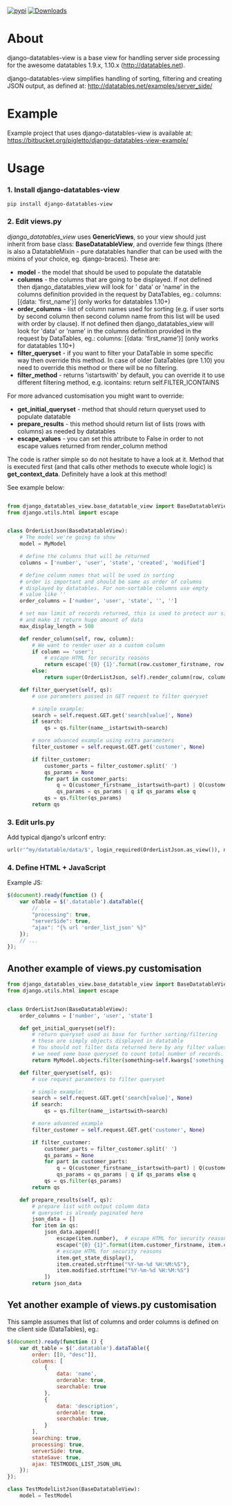 [![pypi](https://img.shields.io/pypi/v/django-datatables-view.svg)](https://pypi.python.org/pypi/django-datatables-view/)
[![Downloads](https://pepy.tech/badge/django-datatables-view)](https://pepy.tech/project/django-datatables-view)

About
=====

django-datatables-view is a base view for handling server side processing for the awesome datatables 1.9.x,
1.10.x (http://datatables.net).

django-datatables-view simplifies handling of sorting, filtering and creating JSON output, as defined
at: http://datatables.net/examples/server_side/

Example
=======

Example project that uses django-datatables-view is available
at: https://bitbucket.org/pigletto/django-datatables-view-example/

Usage
=====

### 1. Install django-datatables-view ###

    pip install django-datatables-view

### 2. Edit views.py ###

_django_datatables_view_ uses **GenericViews**, so your view should just inherit from base class: **BaseDatatableView**,
and override few things
(there is also a DatatableMixin - pure datatables handler that can be used with the mixins of your choice, eg.
django-braces). These are:

* **model** - the model that should be used to populate the datatable
* **columns** - the columns that are going to be displayed. If not defined then django_datatables_view will look for '
  data' or 'name' in the columns definition provided in the request by DataTables, eg.:
  columns: [{data: 'first_name'}] (only works for datatables 1.10+)
* **order_columns** - list of column names used for sorting (e.g. if user sorts by second column then second column name
  from this list will be used with order by clause). If not defined then django_datatables_view will look for 'data'
  or 'name' in the columns definition provided in the request by DataTables, eg.: columns: [{data: 'first_name'}] (only
  works for datatables 1.10+)
* **filter_queryset** - if you want to filter your DataTable in some specific way then override this method. In case of
  older DataTables (pre 1.10) you need to override this method or there will be no filtering.
* **filter_method** - returns 'istartswith' by default, you can override it to use different filtering method, e.g.
  icontains: return self.FILTER_ICONTAINS

For more advanced customisation you might want to override:

* **get_initial_queryset** - method that should return queryset used to populate datatable
* **prepare_results** - this method should return list of lists (rows with columns) as needed by datatables
* **escape_values** - you can set this attribute to False in order to not escape values returned from render_column
  method

The code is rather simple so do not hesitate to have a look at it. Method that is executed first (and that calls other
methods to execute whole logic) is **get_context_data**. Definitely have a look at this method!

See example below:

```python

from django_datatables_view.base_datatable_view import BaseDatatableView
from django.utils.html import escape


class OrderListJson(BaseDatatableView):
    # The model we're going to show
    model = MyModel

    # define the columns that will be returned
    columns = ['number', 'user', 'state', 'created', 'modified']

    # define column names that will be used in sorting
    # order is important and should be same as order of columns
    # displayed by datatables. For non-sortable columns use empty
    # value like ''
    order_columns = ['number', 'user', 'state', '', '']

    # set max limit of records returned, this is used to protect our site if someone tries to attack our site
    # and make it return huge amount of data
    max_display_length = 500

    def render_column(self, row, column):
        # We want to render user as a custom column
        if column == 'user':
            # escape HTML for security reasons
            return escape('{0} {1}'.format(row.customer_firstname, row.customer_lastname))
        else:
            return super(OrderListJson, self).render_column(row, column)

    def filter_queryset(self, qs):
        # use parameters passed in GET request to filter queryset

        # simple example:
        search = self.request.GET.get('search[value]', None)
        if search:
            qs = qs.filter(name__istartswith=search)

        # more advanced example using extra parameters
        filter_customer = self.request.GET.get('customer', None)

        if filter_customer:
            customer_parts = filter_customer.split(' ')
            qs_params = None
            for part in customer_parts:
                q = Q(customer_firstname__istartswith=part) | Q(customer_lastname__istartswith=part)
                qs_params = qs_params | q if qs_params else q
            qs = qs.filter(qs_params)
        return qs
```

### 3. Edit urls.py ###

Add typical django's urlconf entry:

```python
url(r'^my/datatable/data/$', login_required(OrderListJson.as_view()), name='order_list_json'),
```

### 4. Define HTML + JavaScript ###

Example JS:

```javascript
$(document).ready(function () {
    var oTable = $('.datatable').dataTable({
        // ...
        "processing": true,
        "serverSide": true,
        "ajax": "{% url 'order_list_json' %}"
    });
    // ...
});
```

## Another example of views.py customisation ##

```python
from django_datatables_view.base_datatable_view import BaseDatatableView
from django.utils.html import escape


class OrderListJson(BaseDatatableView):
    order_columns = ['number', 'user', 'state']

    def get_initial_queryset(self):
        # return queryset used as base for further sorting/filtering
        # these are simply objects displayed in datatable
        # You should not filter data returned here by any filter values entered by user. This is because
        # we need some base queryset to count total number of records.
        return MyModel.objects.filter(something=self.kwargs['something'])

    def filter_queryset(self, qs):
        # use request parameters to filter queryset

        # simple example:
        search = self.request.GET.get('search[value]', None)
        if search:
            qs = qs.filter(name__istartswith=search)

        # more advanced example
        filter_customer = self.request.GET.get('customer', None)

        if filter_customer:
            customer_parts = filter_customer.split(' ')
            qs_params = None
            for part in customer_parts:
                q = Q(customer_firstname__istartswith=part) | Q(customer_lastname__istartswith=part)
                qs_params = qs_params | q if qs_params else q
            qs = qs.filter(qs_params)
        return qs

    def prepare_results(self, qs):
        # prepare list with output column data
        # queryset is already paginated here
        json_data = []
        for item in qs:
            json_data.append([
                escape(item.number),  # escape HTML for security reasons
                escape("{0} {1}".format(item.customer_firstname, item.customer_lastname)),
                # escape HTML for security reasons
                item.get_state_display(),
                item.created.strftime("%Y-%m-%d %H:%M:%S"),
                item.modified.strftime("%Y-%m-%d %H:%M:%S")
            ])
        return json_data
```

## Yet another example of views.py customisation ##

This sample assumes that list of columns and order columns is defined on the client side (DataTables), eg.:

```javascript
$(document).ready(function () {
    var dt_table = $('.datatable').dataTable({
        order: [[0, "desc"]],
        columns: [
            {
                data: 'name',
                orderable: true,
                searchable: true
            },
            {
                data: 'description',
                orderable: true,
                searchable: true,
            }
        ],
        searching: true,
        processing: true,
        serverSide: true,
        stateSave: true,
        ajax: TESTMODEL_LIST_JSON_URL
    });
});
```

```python
class TestModelListJson(BaseDatatableView):
    model = TestModel
```
